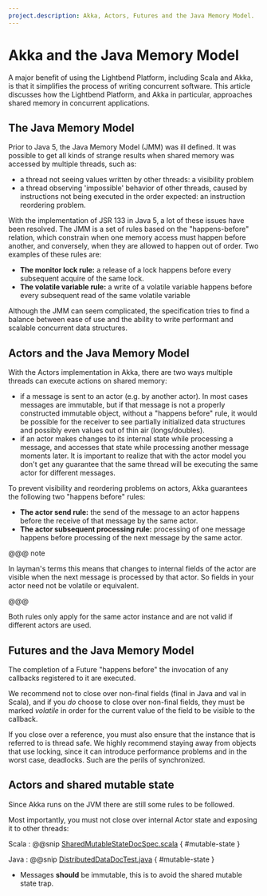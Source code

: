 ```yaml
---
project.description: Akka, Actors, Futures and the Java Memory Model.
---
```

# Akka and the Java Memory Model

A major benefit of using the Lightbend Platform, including Scala and Akka, is that it simplifies the process of writing
concurrent software.  This article discusses how the Lightbend Platform, and Akka in particular, approaches shared memory
in concurrent applications.

## The Java Memory Model

Prior to Java 5, the Java Memory Model (JMM) was ill defined. It was possible to get all kinds of strange results when
shared memory was accessed by multiple threads, such as:

 * a thread not seeing values written by other threads: a visibility problem
 * a thread observing 'impossible' behavior of other threads, caused by
instructions not being executed in the order expected: an instruction
reordering problem.

With the implementation of JSR 133 in Java 5, a lot of these issues have been resolved. The JMM is a set of rules based
on the "happens-before" relation, which constrain when one memory access must happen before another, and conversely,
when they are allowed to happen out of order. Two examples of these rules are:

 * **The monitor lock rule:** a release of a lock happens before every subsequent acquire of the same lock.
 * **The volatile variable rule:** a write of a volatile variable happens before every subsequent read of the same volatile variable

Although the JMM can seem complicated, the specification tries to find a balance between ease of use and the ability to
write performant and scalable concurrent data structures.

## Actors and the Java Memory Model

With the Actors implementation in Akka, there are two ways multiple threads can execute actions on shared memory:

 * if a message is sent to an actor (e.g. by another actor). In most cases messages are immutable, but if that message
is not a properly constructed immutable object, without a "happens before" rule, it would be possible for the receiver
to see partially initialized data structures and possibly even values out of thin air (longs/doubles).
 * if an actor makes changes to its internal state while processing a message, and accesses that state while processing
another message moments later. It is important to realize that with the actor model you don't get any guarantee that
the same thread will be executing the same actor for different messages.

To prevent visibility and reordering problems on actors, Akka guarantees the following two "happens before" rules:

 * **The actor send rule:** the send of the message to an actor happens before the receive of that message by the same actor.
 * **The actor subsequent processing rule:** processing of one message happens before processing of the next message by the same actor.

@@@ note

In layman's terms this means that changes to internal fields of the actor are visible when the next message
is processed by that actor. So fields in your actor need not be volatile or equivalent.

@@@

Both rules only apply for the same actor instance and are not valid if different actors are used.

## Futures and the Java Memory Model

The completion of a Future "happens before" the invocation of any callbacks registered to it are executed.

We recommend not to close over non-final fields (final in Java and val in Scala), and if you *do* choose to close over
non-final fields, they must be marked *volatile* in order for the current value of the field to be visible to the callback.

If you close over a reference, you must also ensure that the instance that is referred to is thread safe.
We highly recommend staying away from objects that use locking, since it can introduce performance problems and in the worst case, deadlocks.
Such are the perils of synchronized.

<a id="jmm-shared-state"></a>
## Actors and shared mutable state

Since Akka runs on the JVM there are still some rules to be followed.

Most importantly, you must not close over internal Actor state and exposing it to other threads:

Scala
: @@snip [SharedMutableStateDocSpec.scala](/akka-docs/src/test/scala/docs/actor/typed/SharedMutableStateDocSpec.scala) { #mutable-state }

Java
: @@snip [DistributedDataDocTest.java](/akka-docs/src/test/java/jdocs/actor/typed/SharedMutableStateDocTest.java) { #mutable-state }


 * Messages **should** be immutable, this is to avoid the shared mutable state trap.

